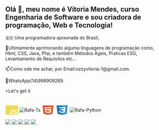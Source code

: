 ## Olá 👋, meu nome é Vitoria Mendes, curso Engenharia de Software e sou criadora de programação, Web e Tecnologia!

🇧🇷 Uma programadora apixonada do Brasil,<p></p>
🌱Ultimamente aprimorando alguma linguagens de programação como, Html, CSS, Java, Php, e tambêm Métodos Ágeis, Praticas ESG, Levantamento de Requisitos etc...
<p></p>
<p>📫Como ode me achar, por Email:ozzyvitoria-1@gmail.com.</p>
<p>📱WhatsApp(14)998909269.</p>
<p></p>⚡Let's get it<p></p>

<p>
</p>
<div style="display: inline_block"><br>
  <img align="center" alt="Rafa-Js" height="30" width="40" src="https://raw.githubusercontent.com/devicons/devicon/master/icons/javascript/javascript-plain.svg">
  <img align="center" alt="Rafa-Ts" height="35" width="78" src="https://img.shields.io/badge/Microsoft_Office-D83B01?style=for-the-badge&logo=microsoft-office&logoColor=white">
  <img align="center" alt="Rafa-HTML" height="30" width="40" src="https://raw.githubusercontent.com/devicons/devicon/master/icons/html5/html5-original.svg">
  <img align="center" alt="Rafa-CSS" height="30" width="40" src="https://raw.githubusercontent.com/devicons/devicon/master/icons/css3/css3-original.svg">
  <img align="center" alt="Rafa-Python" height="30" width="65" src="https://img.shields.io/badge/Codepen-000000?style=flat&logo=codepen&logoColor=white">
</div>
<p>
</p>

  
 
<div> 
  <a href="https://api.whatsapp.com/send?phone=14998909269&text=  Iniciar conversa com Vitoria Mendes?   " target="_blank"><img src="https://img.shields.io/badge/WhatsApp-25D366?style=for-the-badge&logo=whatsapp&logoColor=white"></a>
  <a href="https://www.instagram.com/ozzy_vitoria/" target="_blank"><img src="https://img.shields.io/badge/-Instagram-%23E4405F?style=for-the-badge&logo=instagram&logoColor=white" target="_blank"></a>
 <a href="https://www.linkedin.com/in/vit%C3%B3ria-mendes-alves-5b5801304/" target="_blank"><img src="https://img.shields.io/badge/LinkedIn-0A66C2?style=flat&logo=linkedin&logoColor=white
" target="_blank"></a> 
  <a href = "ozzyvitoria01@gmail.com"><img src="https://img.shields.io/badge/-Gmail-%23333?style=for-the-badge&logo=gmail&logoColor=white" target="_blank"></a>
  <a href="https://www.linkedin.com/in/rafaella-ballerini-45875016a" target="_blank"><img src="https://img.shields.io/badge/-LinkedIn-%230077B5?style=for-the-badge&logo=linkedin&logoColor=white" target="_blank"></a> 
  
  
</div>


